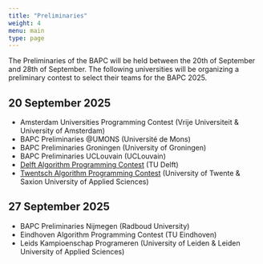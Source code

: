 ```yaml
---
title: "Preliminaries"
weight: 4
menu: main
type: page
---
```

The Preliminaries of the BAPC will be held between the 20th of September and 28th of September. 
The following universities will be organizing a preliminary contest to select their teams for the BAPC 2025.
## 20 September 2025
- Amsterdam Universities Programming Contest (Vrije Universiteit & University of Amsterdam)
- BAPC Preliminaries @UMONS (Université de Mons)
- BAPC Preliminaries Groningen (University of Groningen)
- BAPC Preliminaries UCLouvain (UCLouvain)
- [Delft Algorithm Programming Contest](https://chipcie.wisv.ch/news/registration-dapc-25/) (TU Delft)
- [Twentsch Algorithm Programming Contest](https://tapc.ia.utwente.nl/) (University of Twente & Saxion University of Applied Sciences)
## 27 September 2025
- BAPC Preliminaries Nijmegen (Radboud University)
- Eindhoven Algorithm Programming Contest (TU Eindhoven)
- Leids Kampioenschap Programeren (University of Leiden & Leiden University of Applied Sciences)